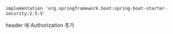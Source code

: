 ```
implementation 'org.springframework.boot:spring-boot-starter-security:2.5.5'
```

header 에 Authorization 추가
